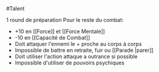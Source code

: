 #Talent 

1 round de préparation
Pour le reste du combat:
* +10 en [[Force]] et [[Force Mentale]]
* -10 en [[Capacité de Combat]]
* Doit attaquer l'ennemi le + proche au corps à corps
* Impossible de battre en retraite, fuir ou [[Parade |parer]]
* Doit utiliser l'action attaque a outrance si possible
* Impossible d'utiliser de pouvoirs psychiques